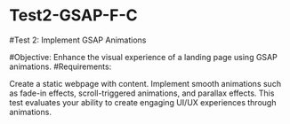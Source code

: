 # Test2-GSAP-F-C

#Test 2: Implement GSAP Animations

#Objective: Enhance the visual experience of a landing page using GSAP animations.
#Requirements:

Create a static webpage with content.
Implement smooth animations such as fade-in effects, scroll-triggered animations, and parallax effects.
This test evaluates your ability to create engaging UI/UX experiences through animations.
